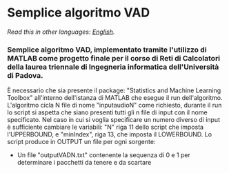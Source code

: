 # **Semplice algoritmo VAD**

*Read this in other languages: [English](README.en.md).*

### Semplice algoritmo VAD, implementato tramite l'utilizzo di MATLAB come progetto finale per il corso di Reti di Calcolatori della laurea triennale di Ingegneria informatica dell'Università di Padova.

È necessario che sia presente il package: "Statistics and Machine Learning Toolbox" all'interno dell'istanza di MATLAB che esegue il run dell'algoritmo.
L'algoritmo cicla N file di nome "inputaudioN" come richiesto, durante il run lo script si aspetta che siano presenti tutti gli n file di input con il nome specificato.
Nel caso in cui si voglia specificare un numero diverso di input è sufficiente cambiare le variabili: "N" riga 11 dello script che imposta l'UPPERBOUND, e "minIndex", riga 13, che imposta il LOWERBOUND.
Lo script produce in OUTPUT un file per ogni sorgente:
- Un file "outputVADN.txt" contenente la sequenza di 0 e 1 per determinare i pacchetti da tenere e da scartare
